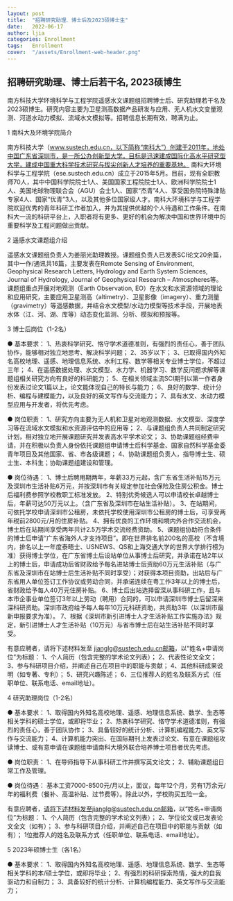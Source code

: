 ```yaml
---
layout: post
title:  "招聘研究助理、博士后及2023硕博士生"
date:   2022-06-17
author: ljia
categories: Enrollment
tags:	Enrollment
cover:  "/assets/Enrollment-web-header.png"
---
```


## 招聘研究助理、博士后若干名, 2023硕博生

南方科技大学环境科学与工程学院遥感水文课题组招聘博士后、研究助理若干名及2023硕博生。研究内容主要为卫星测高数据产品研发与应用、无人机水文变量观测、河道水动力模拟、流域水文模拟等。招聘信息长期有效，聘满为止。


1 南科大及环境学院简介

南方科技大学（www.sustech.edu.cn，以下简称“南科大”）创建于2011年，地处中国广东省深圳市，是一所公办创新型大学，目标是迅速建成国际化高水平研究型大学，建成中国重大科学技术研究与拔尖创新人才培养的重要基地。
南科大环境科学与工程学院（ese.sustech.edu.cn）成立于2015年5月。目前，现有全职教师70人，其中中国科学院院士1人、美国国家工程院院士1人、欧洲科学院院士1人、美国地球物理联合会（AGU）会士1人、国家“杰青”4人、享受国务院特殊津贴专家4人、国家“优青”3人，以及其他多位国家级人才。南科大环境科学与工程学院欢迎优秀的青年科研工作者加入，并为其提供优越的个人待遇和工作条件。在南科大一流的科研平台上，入职者将有更多、更好的机会为解决中国和世界环境中的重要科学及工程问题做出贡献。


2 遥感水文课题组介绍

遥感水文课题组负责人为姜丽光助理教授。课题组负责人已发表SCI论文20余篇，其中一作/通讯共16篇，主要发表在Remote Sensing of Environment, Geophysical Research Letters, Hydrology and Earth System Sciences, Journal of Hydrology, Journal of Geophysical Research – Atmospheres等。课题组重点开展对地观测（Earth Observation, EO）在水文和水资源领域的理论和应用研究，主要应用卫星测高（altimetry）、卫星影像（imagery）、重力测量（gravimetry）等遥感数据，并结合水文模型/水动力模型等技术手段，开展地表水体（江、河、湖、库等）动态变化监测、分析、模拟和预报等。


3 博士后岗位（1-2名）

● 基本要求：
1、热衷科学研究、恪守学术道德准则，有强烈的责任心，善于团队协作，能够相对独立地思考、解决科学问题；
2、35岁以下；
3、已取得国内外知名高校地理、遥感、地理信息系统、水利工程、数学等相关专业博士学位，不超过三年；
4、在遥感数据处理、水文模型、水力学、机器学习、数学反问题求解等课题组相关研究方向有良好的科研能力；
5、在相关领域主流SCI期刊以第一作者身份发表过论文1篇以上，论文能体现自己的特长与能力；
6、良好的数学、统计分析、编程与建模能力，以及良好的英文写作与交流能力；
7、具有水文、水动力模型应用与开发者，将优先考虑。

● 岗位职责：
1、研究方向主要为无人机和卫星对地观测数据、水文模型、深度学习等在流域水文模拟和水资源评估中的应用等；
2、与课题组负责人共同制定研究计划，相对独立地开展课题研究并发表高水平学术论文；
3、协助课题组经费申请，并在积极以负责人身份依托课题组申请博士后科学基金、国家自然科学基金委青年项目及其他国家、省、市各级课题；
4、协助课题组负责人，指导博士生、硕士生、本科生；协助课题组建设和管理。

● 岗位待遇：
1、博士后聘用期两年，年薪33万元起，含广东省生活补贴15万元及深圳市生活补贴6万元，并按深圳市有关规定参加社会保险及住房公积金。博士后福利费参照学校教职工标准发放。
2、特别优秀候选人可以申请校长卓越博士后，年薪可达50万元以上。（含广东省及深圳市在站生活补贴）。
3、在站期间，可依托学校申请深圳市公租房，未依托学校使用深圳市公租房的博士后，可享受两年税前2800元/月的住房补贴。
4、拥有优良的工作环境和境内外合作交流机会，博士后在站期间享受两年共计2.5万学术交流经费资助。
5、课题组协助符合条件的博士后申请“广东省海外人才支持项目”。即在世界排名前200名的高校（不含境内，排名以上一年度泰晤士、USNEWS、QS和上海交通大学的世界大学排行榜为准）获得博士学位，在广东省博士后设站单位从事博士后研究，并承诺在站2年以上的博士后，申请成功后省财政给予每名进站博士后资助60万元生活补贴（与广东省及深圳市在站博士后生活补贴不同时享受）；对获得本项目资助，出站后与广东省用人单位签订工作协议或劳动合同，并承诺连续在粤工作3年以上的博士后，省财政给予每人40万元住房补贴。
6、博士后出站选择留深从事科研工作，且与本市企事业单位签订3年以上劳动（聘用）合同的，可以申请深圳市博士后留深来深科研资助。深圳市政府给予每人每年10万元科研资助，共资助3年（以深圳市最新申报要求为准）。
7、根据《深圳市新引进博士人才生活补贴工作实施办法》规定，新引进博士人才生活补贴（10万元）与省市博士后在站生活补贴不同时享受。

有意应聘者，请将下述材料发至 jianglg@sustech.edu.cn邮箱，以“姓名+申请岗位”为标题：
1、个人简历（包含完整的学术论文列表）；
2、代表性论文全文；
3、参与科研项目介绍，并阐述自己在项目中的职能与贡献；
4、其他科研成果说明（如专著、专利）；
5、研究兴趣陈述；
6、三位推荐人的姓名及联系方式（任职单位、联系电话、email地址）。

4 研究助理岗位（1-2名）

● 基本要求：
1、取得国内外知名高校地理、遥感、地理信息系统、数学、生态等相关学科的硕士学位，或即将毕业；
2、热衷科学研究、恪守学术道德准则，有强烈的责任心，善于团队协作；
3、具备较好的统计分析、计算机编程能力、英文写作与交流能力；
4、计算机能力突出、在国际期刊上发表过论文、有意在课题组攻读博士、或有意申请在课题组申请南科大境外联合培养博士项目者优先考虑。

● 岗位职责：
1、在导师指导下从事科研工作并撰写英文论文；
2、辅助课题组日常工作及管理。

● 岗位待遇：
基本工资7000-8500元/月以上，面议，每年12个月，另有1万余元/年的福利费（餐补、高温补贴、过节费等）。除此以外，学校购买五险一金。

有意应聘者，请将下述材料发至jianglg@sustech.edu.cn邮箱，以“姓名+申请岗位”为标题：
1、个人简历（包含完整的学术论文列表）；
2、学位论文或已发表论文全文（如有）；
3、参与科研项目介绍，并阐述自己在项目中的职能与贡献（如有）；
1位推荐人的姓名及联系方式（任职单位、联系电话、email地址）。


5 2023年硕博士生（各1名）

● 基本要求：
1、取得国内外知名高校地理、遥感、地理信息系统、数学、生态等相关学科的本/硕士学位，或即将毕业；
2、有强烈的科研探索热情，强大的自我驱动力和自制力；
3、具备较好的统计分析、计算机编程能力、英文写作与交流能力；


[jekyll]:      http://jekyllrb.com
[jekyll-gh]:   https://github.com/jekyll/jekyll
[jekyll-help]: https://github.com/jekyll/jekyll-help
[highlight]:   https://highlightjs.org/
[lightbox]:    http://lokeshdhakar.com/projects/lightbox2/
[jekyll-archive]: https://github.com/jekyll/jekyll-archives
[liquid]: https://github.com/Shopify/liquid/wiki/Liquid-for-Designers

<script>
window.tooltips = window.tooltips || []
window.tooltips.push(['#someId', { content: "This is the text of the tooltip!" }])
window.tooltips.push(['#someOtherId', { content: "{% include tooltips/example.html %}", placement: "right" }])
</script>


